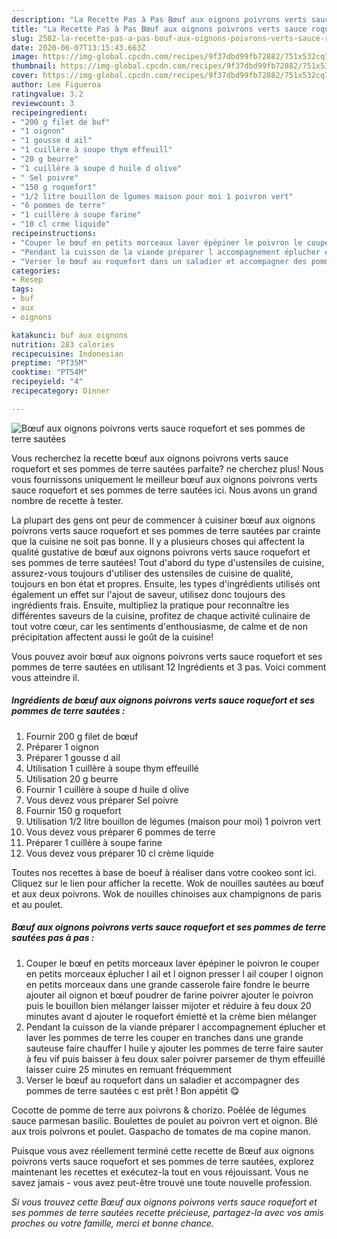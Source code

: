```yaml
---
description: "La Recette Pas à Pas Bœuf aux oignons poivrons verts sauce roquefort et ses pommes de terre sautées"
title: "La Recette Pas à Pas Bœuf aux oignons poivrons verts sauce roquefort et ses pommes de terre sautées"
slug: 2582-la-recette-pas-a-pas-bouf-aux-oignons-poivrons-verts-sauce-roquefort-et-ses-pommes-de-terre-sautees
date: 2020-06-07T13:15:43.663Z
image: https://img-global.cpcdn.com/recipes/9f37dbd99fb72882/751x532cq70/boeuf-aux-oignons-poivrons-verts-sauce-roquefort-et-ses-pommes-de-terre-sautees-photo-principale-de-la-recette.jpg
thumbnail: https://img-global.cpcdn.com/recipes/9f37dbd99fb72882/751x532cq70/boeuf-aux-oignons-poivrons-verts-sauce-roquefort-et-ses-pommes-de-terre-sautees-photo-principale-de-la-recette.jpg
cover: https://img-global.cpcdn.com/recipes/9f37dbd99fb72882/751x532cq70/boeuf-aux-oignons-poivrons-verts-sauce-roquefort-et-ses-pommes-de-terre-sautees-photo-principale-de-la-recette.jpg
author: Lee Figueroa
ratingvalue: 3.2
reviewcount: 3
recipeingredient:
- "200 g filet de buf"
- "1 oignon"
- "1 gousse d ail"
- "1 cuillère à soupe thym effeuill"
- "20 g beurre"
- "1 cuillère à soupe d huile d olive"
- " Sel poivre"
- "150 g roquefort"
- "1/2 litre bouillon de lgumes maison pour moi 1 poivron vert"
- "6 pommes de terre"
- "1 cuillère à soupe farine"
- "10 cl crme liquide"
recipeinstructions:
- "Couper le bœuf en petits morceaux laver épépiner le poivron le couper en petits morceaux éplucher l ail et l oignon presser l ail couper l oignon en petits morceaux dans une grande casserole faire fondre le beurre ajouter ail oignon et bœuf poudrer de farine poivrer ajouter le poivron puis le bouillon bien mélanger laisser mijoter et réduire à feu doux 20 minutes avant d ajouter le roquefort émietté et la crème bien mélanger"
- "Pendant la cuisson de la viande préparer l accompagnement éplucher et laver les pommes de terre les couper en tranches dans une grande sauteuse faire chauffer l huile y ajouter les pommes de terre faire sauter à feu vif puis baisser à feu doux saler poivrer parsemer de thym effeuillé laisser cuire 25 minutes en remuant fréquemment"
- "Verser le bœuf au roquefort dans un saladier et accompagner des pommes de terre sautées c est prêt ! Bon appétit 😋"
categories:
- Resep
tags:
- buf
- aux
- oignons

katakunci: buf aux oignons 
nutrition: 283 calories
recipecuisine: Indonesian
preptime: "PT35M"
cooktime: "PT54M"
recipeyield: "4"
recipecategory: Dinner

---
```



![Bœuf aux oignons poivrons verts sauce roquefort et ses pommes de terre sautées](https://img-global.cpcdn.com/recipes/9f37dbd99fb72882/751x532cq70/boeuf-aux-oignons-poivrons-verts-sauce-roquefort-et-ses-pommes-de-terre-sautees-photo-principale-de-la-recette.jpg)

Vous recherchez la recette bœuf aux oignons poivrons verts sauce roquefort et ses pommes de terre sautées parfaite? ne cherchez plus! Nous vous fournissons uniquement le meilleur bœuf aux oignons poivrons verts sauce roquefort et ses pommes de terre sautées ici. Nous avons un grand nombre de recette à tester.

La plupart des gens ont peur de commencer à cuisiner bœuf aux oignons poivrons verts sauce roquefort et ses pommes de terre sautées par crainte que la cuisine ne soit pas bonne. Il y a plusieurs choses qui affectent la qualité gustative de bœuf aux oignons poivrons verts sauce roquefort et ses pommes de terre sautées! Tout d'abord du type d'ustensiles de cuisine, assurez-vous toujours d'utiliser des ustensiles de cuisine de qualité, toujours en bon état et propres. Ensuite, les types d'ingrédients utilisés ont également un effet sur l'ajout de saveur, utilisez donc toujours des ingrédients frais. Ensuite, multipliez la pratique pour reconnaître les différentes saveurs de la cuisine, profitez de chaque activité culinaire de tout votre cœur, car les sentiments d'enthousiasme, de calme et de non précipitation affectent aussi le goût de la cuisine!

<!--inarticleads1-->

Vous pouvez avoir bœuf aux oignons poivrons verts sauce roquefort et ses pommes de terre sautées en utilisant 12 Ingrédients et 3 pas. Voici comment vous atteindre il.

##### Ingrédients de bœuf aux oignons poivrons verts sauce roquefort et ses pommes de terre sautées :

1. Fournir 200 g filet de bœuf
1. Préparer 1 oignon
1. Préparer 1 gousse d ail
1. Utilisation 1 cuillère à soupe thym effeuillé
1. Utilisation 20 g beurre
1. Fournir 1 cuillère à soupe d huile d olive
1. Vous devez vous préparer  Sel poivre
1. Fournir 150 g roquefort
1. Utilisation 1/2 litre bouillon de légumes (maison pour moi) 1 poivron vert
1. Vous devez vous préparer 6 pommes de terre
1. Préparer 1 cuillère à soupe farine
1. Vous devez vous préparer 10 cl crème liquide


Toutes nos recettes à base de boeuf à réaliser dans votre cookeo sont ici. Cliquez sur le lien pour afficher la recette. Wok de nouilles sautées au bœuf et aux deux poivrons. Wok de nouilles chinoises aux champignons de paris et au poulet. 

<!--inarticleads2-->

##### Bœuf aux oignons poivrons verts sauce roquefort et ses pommes de terre sautées pas à pas :

1. Couper le bœuf en petits morceaux laver épépiner le poivron le couper en petits morceaux éplucher l ail et l oignon presser l ail couper l oignon en petits morceaux dans une grande casserole faire fondre le beurre ajouter ail oignon et bœuf poudrer de farine poivrer ajouter le poivron puis le bouillon bien mélanger laisser mijoter et réduire à feu doux 20 minutes avant d ajouter le roquefort émietté et la crème bien mélanger
1. Pendant la cuisson de la viande préparer l accompagnement éplucher et laver les pommes de terre les couper en tranches dans une grande sauteuse faire chauffer l huile y ajouter les pommes de terre faire sauter à feu vif puis baisser à feu doux saler poivrer parsemer de thym effeuillé laisser cuire 25 minutes en remuant fréquemment
1. Verser le bœuf au roquefort dans un saladier et accompagner des pommes de terre sautées c est prêt ! Bon appétit 😋


Cocotte de pomme de terre aux poivrons &amp; chorizo. Poêlée de légumes sauce parmesan basilic. Boulettes de poulet au poivron vert et oignon. Blé aux trois poivrons et poulet. Gaspacho de tomates de ma copine manon. 

<!--inarticleads1-->

<p>
Puisque vous avez réellement terminé cette recette de Bœuf aux oignons poivrons verts sauce roquefort et ses pommes de terre sautées, explorez maintenant les recettes et exécutez-la tout en vous réjouissant. Vous ne savez jamais - vous avez peut-être trouvé une toute nouvelle profession.
</p>

<p>
<i>Si vous trouvez cette Bœuf aux oignons poivrons verts sauce roquefort et ses pommes de terre sautées recette précieuse, partagez-la avec vos amis proches ou votre famille, merci et bonne chance.</i>
</p>

